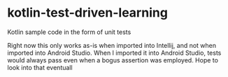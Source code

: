 # kotlin-test-driven-learning
Kotlin sample code in the form of unit tests

Right now this only works as-is when imported into Intellij, and not when imported into Android Studio. When I imported it into 
Android Studio, tests would always pass even when a bogus assertion was employed. Hope to look into that eventuall
